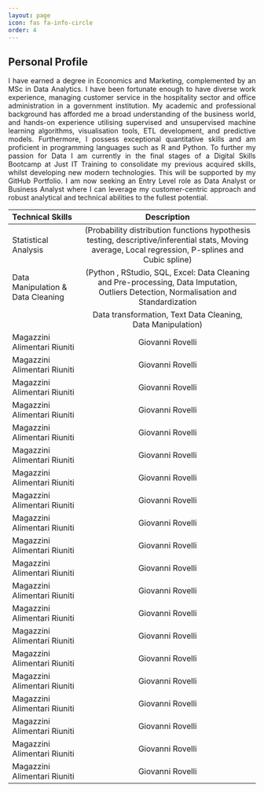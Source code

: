 ```yaml
---
layout: page
icon: fas fa-info-circle
order: 4
---
```


## Personal Profile

<div align="justify"> I have earned a degree in Economics and Marketing, complemented by an MSc in Data Analytics. I have been fortunate enough to have diverse work experience, managing customer service in the hospitality sector and office administration in a government institution. My academic and professional background has afforded me a broad understanding of the business world, and hands-on experience utilising supervised and unsupervised machine learning algorithms, visualisation tools, ETL development, and predictive models. Furthermore, I possess exceptional quantitative skills and am proficient in programming languages such as R and Python.
To further my passion for Data I am currently in the final stages of a Digital Skills Bootcamp at Just IT Training to consolidate my previous acquired skills, whilst developing new modern technologies. This will be supported by my GitHub Portfolio.
I am now seeking an Entry Level role as Data Analyst or Business Analyst where I can leverage my customer-centric approach and robust analytical and technical abilities to the fullest potential. </div>


| Technical Skills                  |                                                 Description                                                                                         |
|:----------------------------------|:---------------------------------------------------------------------------------------------------------------------------------------------------:|
| Statistical Analysis              | (Probability distribution functions hypothesis testing, descriptive/inferential stats, Moving average, Local regression, P-splines and Cubic spline)|
| Data Manipulation & Data Cleaning | (Python , RStudio, SQL, Excel: Data Cleaning and Pre-processing, Data Imputation, Outliers Detection, Normalisation and Standardization             |
|                                   |  Data transformation, Text Data Cleaning, Data Manipulation)                                                                                        |
| Magazzini Alimentari Riuniti      | Giovanni Rovelli                                                                                                                                    |
| Magazzini Alimentari Riuniti      | Giovanni Rovelli                                                                                                                                    |
| Magazzini Alimentari Riuniti      | Giovanni Rovelli                                                                                                                                    |
| Magazzini Alimentari Riuniti      | Giovanni Rovelli                                                                                                                                    |
| Magazzini Alimentari Riuniti      | Giovanni Rovelli                                                                                                                                    |
| Magazzini Alimentari Riuniti      | Giovanni Rovelli                                                                                                                                    |
| Magazzini Alimentari Riuniti      | Giovanni Rovelli                                                                                                                                    |
| Magazzini Alimentari Riuniti      | Giovanni Rovelli                                                                                                                                    |
| Magazzini Alimentari Riuniti      | Giovanni Rovelli                                                                                                                                    |
| Magazzini Alimentari Riuniti      | Giovanni Rovelli                                                                                                                                    |
| Magazzini Alimentari Riuniti      | Giovanni Rovelli                                                                                                                                    |
| Magazzini Alimentari Riuniti      | Giovanni Rovelli                                                                                                                                    |
| Magazzini Alimentari Riuniti      | Giovanni Rovelli                                                                                                                                    |
| Magazzini Alimentari Riuniti      | Giovanni Rovelli                                                                                                                                    |
| Magazzini Alimentari Riuniti      | Giovanni Rovelli                                                                                                                                    |
| Magazzini Alimentari Riuniti      | Giovanni Rovelli                                                                                                                                    |
| Magazzini Alimentari Riuniti      | Giovanni Rovelli                                                                                                                                    |
| Magazzini Alimentari Riuniti      | Giovanni Rovelli                                                                                                                                    |
| Magazzini Alimentari Riuniti      | Giovanni Rovelli                                                                                                                                    |
| Magazzini Alimentari Riuniti      | Giovanni Rovelli                                                                                                                                    |